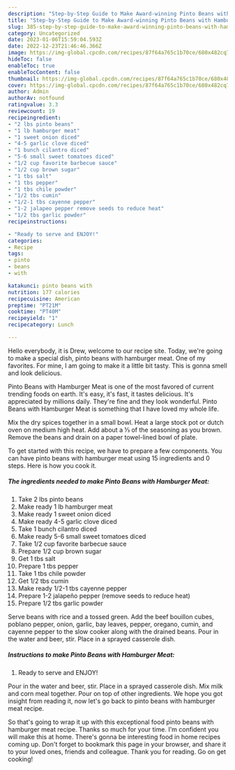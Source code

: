 ```yaml
---
description: "Step-by-Step Guide to Make Award-winning Pinto Beans with Hamburger Meat"
title: "Step-by-Step Guide to Make Award-winning Pinto Beans with Hamburger Meat"
slug: 385-step-by-step-guide-to-make-award-winning-pinto-beans-with-hamburger-meat
category: Uncategorized
date: 2023-01-06T15:59:04.593Z
date: 2022-12-23T21:46:46.366Z
image: https://img-global.cpcdn.com/recipes/87f64a765c1b70ce/680x482cq70/pinto-beans-with-hamburger-meat-recipe-main-photo.jpg
hideToc: false
enableToc: true
enableTocContent: false
thumbnail: https://img-global.cpcdn.com/recipes/87f64a765c1b70ce/680x482cq70/pinto-beans-with-hamburger-meat-recipe-main-photo.jpg
cover: https://img-global.cpcdn.com/recipes/87f64a765c1b70ce/680x482cq70/pinto-beans-with-hamburger-meat-recipe-main-photo.jpg
author: Admin
authorAv: notfound
ratingvalue: 3.3
reviewcount: 19
recipeingredient:
- "2 lbs pinto beans"
- "1 lb hamburger meat"
- "1 sweet onion diced"
- "4-5 garlic clove diced"
- "1 bunch cilantro diced"
- "5-6 small sweet tomatoes diced"
- "1/2 cup favorite barbecue sauce"
- "1/2 cup brown sugar"
- "1 tbs salt"
- "1 tbs pepper"
- "1 tbs chile powder"
- "1/2 tbs cumin"
- "1/2-1 tbs cayenne pepper"
- "1-2 jalapeo pepper remove seeds to reduce heat"
- "1/2 tbs garlic powder"
recipeinstructions:

- "Ready to serve and ENJOY!"
categories:
- Recipe
tags:
- pinto
- beans
- with

katakunci: pinto beans with 
nutrition: 177 calories
recipecuisine: American
preptime: "PT21M"
cooktime: "PT40M"
recipeyield: "1"
recipecategory: Lunch

---
```



Hello everybody, it is Drew, welcome to our recipe site. Today, we're going to make a special dish, pinto beans with hamburger meat. One of my favorites. For mine, I am going to make it a little bit tasty. This is gonna smell and look delicious.

Pinto Beans with Hamburger Meat is one of the most favored of current trending foods on earth. It's easy, it's fast, it tastes delicious. It's appreciated by millions daily. They're fine and they look wonderful. Pinto Beans with Hamburger Meat is something that I have loved my whole life.

Mix the dry spices together in a small bowl. Heat a large stock pot or dutch oven on medium high heat. Add about a ⅓ of the seasoning as you brown. Remove the beans and drain on a paper towel-lined bowl of plate.


To get started with this recipe, we have to prepare a few components. You can have pinto beans with hamburger meat using 15 ingredients and 0 steps. Here is how you cook it.

<!--inarticleads1-->

##### The ingredients needed to make Pinto Beans with Hamburger Meat:

1. Take 2 lbs pinto beans
1. Make ready 1 lb hamburger meat
1. Make ready 1 sweet onion diced
1. Make ready 4-5 garlic clove diced
1. Take 1 bunch cilantro diced
1. Make ready 5-6 small sweet tomatoes diced
1. Take 1/2 cup favorite barbecue sauce
1. Prepare 1/2 cup brown sugar
1. Get 1 tbs salt
1. Prepare 1 tbs pepper
1. Take 1 tbs chile powder
1. Get 1/2 tbs cumin
1. Make ready 1/2-1 tbs cayenne pepper
1. Prepare 1-2 jalapeño pepper (remove seeds to reduce heat)
1. Prepare 1/2 tbs garlic powder


Serve beans with rice and a tossed green. Add the beef bouillon cubes, poblano pepper, onion, garlic, bay leaves, pepper, oregano, cumin, and cayenne pepper to the slow cooker along with the drained beans. Pour in the water and beer, stir. Place in a sprayed casserole dish. 

<!--inarticleads2-->

##### Instructions to make Pinto Beans with Hamburger Meat:


1. Ready to serve and ENJOY!

Pour in the water and beer, stir. Place in a sprayed casserole dish. Mix milk and corn meal together. Pour on top of other ingredients. We hope you got insight from reading it, now let&#39;s go back to pinto beans with hamburger meat recipe. 

So that's going to wrap it up with this exceptional food pinto beans with hamburger meat recipe. Thanks so much for your time. I'm confident you will make this at home. There's gonna be interesting food in home recipes coming up. Don't forget to bookmark this page in your browser, and share it to your loved ones, friends and colleague. Thank you for reading. Go on get cooking!
